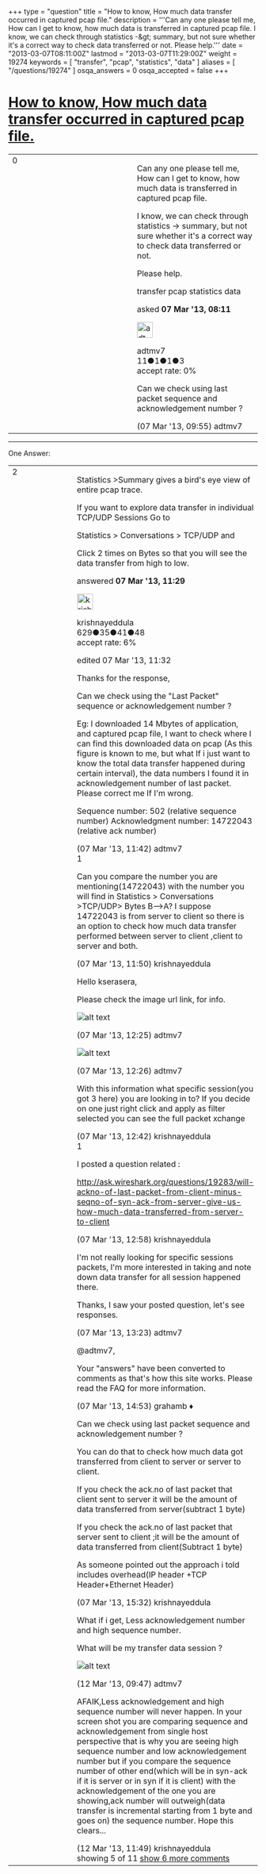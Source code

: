 +++
type = "question"
title = "How to know, How much data transfer occurred in captured pcap file."
description = '''Can any one please tell me, How can I get to know, how much data is transferred in captured pcap file. I know, we can check through statistics -&amp;gt; summary, but not sure whether it&#x27;s a correct way to check data transferred or not. Please help.'''
date = "2013-03-07T08:11:00Z"
lastmod = "2013-03-07T11:29:00Z"
weight = 19274
keywords = [ "transfer", "pcap", "statistics", "data" ]
aliases = [ "/questions/19274" ]
osqa_answers = 0
osqa_accepted = false
+++

<div class="headNormal">

# [How to know, How much data transfer occurred in captured pcap file.](/questions/19274/how-to-know-how-much-data-transfer-occurred-in-captured-pcap-file)

</div>

<div id="main-body">

<div id="askform">

<table id="question-table" style="width:100%;"><colgroup><col style="width: 50%" /><col style="width: 50%" /></colgroup><tbody><tr class="odd"><td style="width: 30px; vertical-align: top"><div class="vote-buttons"><div id="post-19274-score" class="post-score" title="current number of votes">0</div><div id="favorite-count" class="favorite-count"></div></div></td><td><div id="item-right"><div class="question-body"><p>Can any one please tell me, How can I get to know, how much data is transferred in captured pcap file.</p><p>I know, we can check through statistics -&gt; summary, but not sure whether it's a correct way to check data transferred or not.</p><p>Please help.</p></div><div id="question-tags" class="tags-container tags">transfer pcap statistics data</div><div id="question-controls" class="post-controls"></div><div class="post-update-info-container"><div class="post-update-info post-update-info-user"><p>asked <strong>07 Mar '13, 08:11</strong></p><img src="https://secure.gravatar.com/avatar/4b92ea9c20fb00351613b6dd6027ac6a?s=32&amp;d=identicon&amp;r=g" class="gravatar" width="32" height="32" alt="adtmv7&#39;s gravatar image" /><p>adtmv7<br />
<span class="score" title="11 reputation points">11</span><span title="1 badges"><span class="badge1">●</span><span class="badgecount">1</span></span><span title="1 badges"><span class="silver">●</span><span class="badgecount">1</span></span><span title="3 badges"><span class="bronze">●</span><span class="badgecount">3</span></span><br />
<span class="accept_rate" title="Rate of the user&#39;s accepted answers">accept rate:</span> <span title="adtmv7 has no accepted answers">0%</span></p></div></div><div id="comments-container-19274" class="comments-container"><span id="19277"></span><div id="comment-19277" class="comment"><div id="post-19277-score" class="comment-score"></div><div class="comment-text"><p>Can we check using last packet sequence and acknowledgement number ?</p></div><div id="comment-19277-info" class="comment-info"><span class="comment-age">(07 Mar '13, 09:55)</span> adtmv7</div></div></div><div id="comment-tools-19274" class="comment-tools"></div><div class="clear"></div><div id="comment-19274-form-container" class="comment-form-container"></div><div class="clear"></div></div></td></tr></tbody></table>

------------------------------------------------------------------------

<div class="tabBar">

<span id="sort-top"></span>

<div class="headQuestions">

One Answer:

</div>

</div>

<span id="19278"></span>

<div id="answer-container-19278" class="answer">

<table style="width:100%;"><colgroup><col style="width: 50%" /><col style="width: 50%" /></colgroup><tbody><tr class="odd"><td style="width: 30px; vertical-align: top"><div class="vote-buttons"><div id="post-19278-score" class="post-score" title="current number of votes">2</div></div></td><td><div class="item-right"><div class="answer-body"><p>Statistics &gt;Summary gives a bird's eye view of entire pcap trace.</p><p>If you want to explore data transfer in individual TCP/UDP Sessions Go to</p><p>Statistics &gt; Conversations &gt; TCP/UDP and</p><p>Click 2 times on Bytes so that you will see the data transfer from high to low.</p></div><div class="answer-controls post-controls"></div><div class="post-update-info-container"><div class="post-update-info post-update-info-user"><p>answered <strong>07 Mar '13, 11:29</strong></p><img src="https://secure.gravatar.com/avatar/2b038237e64839261fcc88e9fdef2b68?s=32&amp;d=identicon&amp;r=g" class="gravatar" width="32" height="32" alt="krishnayeddula&#39;s gravatar image" /><p>krishnayeddula<br />
<span class="score" title="629 reputation points">629</span><span title="35 badges"><span class="badge1">●</span><span class="badgecount">35</span></span><span title="41 badges"><span class="silver">●</span><span class="badgecount">41</span></span><span title="48 badges"><span class="bronze">●</span><span class="badgecount">48</span></span><br />
<span class="accept_rate" title="Rate of the user&#39;s accepted answers">accept rate:</span> <span title="krishnayeddula has 3 accepted answers">6%</span></p></div><div class="post-update-info post-update-info-edited"><p>edited 07 Mar '13, 11:32</p></div></div><div id="comments-container-19278" class="comments-container"><span id="19279"></span><div id="comment-19279" class="comment"><div id="post-19279-score" class="comment-score"></div><div class="comment-text"><p>Thanks for the response,</p><p>Can we check using the "Last Packet" sequence or acknowledgement number ?</p><p>Eg: I downloaded 14 Mbytes of application, and captured pcap file, I want to check where I can find this downloaded data on pcap (As this figure is known to me, but what If i just want to know the total data transfer happened during certain interval), the data numbers I found it in acknowledgement number of last packet. Please correct me If I'm wrong.</p><p>Sequence number: 502 (relative sequence number) Acknowledgment number: 14722043 (relative ack number)</p></div><div id="comment-19279-info" class="comment-info"><span class="comment-age">(07 Mar '13, 11:42)</span> adtmv7</div></div><span id="19280"></span><div id="comment-19280" class="comment"><div id="post-19280-score" class="comment-score">1</div><div class="comment-text"><p>Can you compare the number you are mentioning(14722043) with the number you will find in Statistics &gt; Conversations &gt;TCP/UDP&gt; Bytes B--&gt;A? I suppose 14722043 is from server to client so there is an option to check how much data transfer performed between server to client ,client to server and both.</p></div><div id="comment-19280-info" class="comment-info"><span class="comment-age">(07 Mar '13, 11:50)</span> krishnayeddula</div></div><span id="19281"></span><div id="comment-19281" class="comment"><div id="post-19281-score" class="comment-score"></div><div class="comment-text"><p>Hello kserasera,</p><p>Please check the image url link, for info.</p><p><img src="http://s17.postimage.org/vwhfsha73/Wireshark.png" alt="alt text" /></p></div><div id="comment-19281-info" class="comment-info"><span class="comment-age">(07 Mar '13, 12:25)</span> adtmv7</div></div><span id="19282"></span><div id="comment-19282" class="comment"><div id="post-19282-score" class="comment-score"></div><div class="comment-text"><p><img src="http://s8.postimage.org/fck7pctzp/Wireshark_2.png" alt="alt text" /></p></div><div id="comment-19282-info" class="comment-info"><span class="comment-age">(07 Mar '13, 12:26)</span> adtmv7</div></div><span id="19284"></span><div id="comment-19284" class="comment not_top_scorer"><div id="post-19284-score" class="comment-score"></div><div class="comment-text"><p>With this information what specific session(you got 3 here) you are looking in to? If you decide on one just right click and apply as filter selected you can see the full packet xchange</p></div><div id="comment-19284-info" class="comment-info"><span class="comment-age">(07 Mar '13, 12:42)</span> krishnayeddula</div></div><span id="19287"></span><div id="comment-19287" class="comment"><div id="post-19287-score" class="comment-score">1</div><div class="comment-text"><p>I posted a question related :</p><p><a href="http://ask.wireshark.org/questions/19283/will-ackno-of-last-packet-from-client-minus-seqno-of-syn-ack-from-server-give-us-how-much-data-transferred-from-server-to-client">http://ask.wireshark.org/questions/19283/will-ackno-of-last-packet-from-client-minus-seqno-of-syn-ack-from-server-give-us-how-much-data-transferred-from-server-to-client</a></p></div><div id="comment-19287-info" class="comment-info"><span class="comment-age">(07 Mar '13, 12:58)</span> krishnayeddula</div></div><span id="19289"></span><div id="comment-19289" class="comment not_top_scorer"><div id="post-19289-score" class="comment-score"></div><div class="comment-text"><p>I'm not really looking for specific sessions packets, I'm more interested in taking and note down data transfer for all session happened there.</p><p>Thanks, I saw your posted question, let's see responses.</p></div><div id="comment-19289-info" class="comment-info"><span class="comment-age">(07 Mar '13, 13:23)</span> adtmv7</div></div><span id="19293"></span><div id="comment-19293" class="comment not_top_scorer"><div id="post-19293-score" class="comment-score"></div><div class="comment-text"><p>@adtmv7,</p><p>Your "answers" have been converted to comments as that's how this site works. Please read the FAQ for more information.</p></div><div id="comment-19293-info" class="comment-info"><span class="comment-age">(07 Mar '13, 14:53)</span> grahamb ♦</div></div><span id="19294"></span><div id="comment-19294" class="comment not_top_scorer"><div id="post-19294-score" class="comment-score"></div><div class="comment-text"><p>Can we check using last packet sequence and acknowledgement number ?</p><p>You can do that to check how much data got transferred from client to server or server to client.</p><p>If you check the ack.no of last packet that client sent to server it will be the amount of data transferred from server(subtract 1 byte)</p><p>If you check the ack.no of last packet that server sent to client ;it will be the amount of data transferred from client(Subtract 1 byte)</p><p>As someone pointed out the approach i told includes overhead(IP header +TCP Header+Ethernet Header)</p></div><div id="comment-19294-info" class="comment-info"><span class="comment-age">(07 Mar '13, 15:32)</span> krishnayeddula</div></div><span id="19393"></span><div id="comment-19393" class="comment not_top_scorer"><div id="post-19393-score" class="comment-score"></div><div class="comment-text"><p>What if i get, Less acknowledgement number and high sequence number.</p><p>What will be my transfer data session ?</p><p><img src="http://s9.postimage.org/wvq8epab3/1111.jpg" alt="alt text" /></p></div><div id="comment-19393-info" class="comment-info"><span class="comment-age">(12 Mar '13, 09:47)</span> adtmv7</div></div><span id="19400"></span><div id="comment-19400" class="comment not_top_scorer"><div id="post-19400-score" class="comment-score"></div><div class="comment-text"><p>AFAIK,Less acknowledgement and high sequence number will never happen. In your screen shot you are comparing sequence and acknowledgement from single host perspective that is why you are seeing high sequence number and low acknowledgement number but if you compare the sequence number of other end(which will be in syn-ack if it is server or in syn if it is client) with the acknowledgement of the one you are showing,ack number will outweigh(data transfer is incremental starting from 1 byte and goes on) the sequence number. Hope this clears...</p></div><div id="comment-19400-info" class="comment-info"><span class="comment-age">(12 Mar '13, 11:49)</span> krishnayeddula</div></div></div><div id="comment-tools-19278" class="comment-tools"><span class="comments-showing"> showing 5 of 11 </span> <a href="#" class="show-all-comments-link">show 6 more comments</a></div><div class="clear"></div><div id="comment-19278-form-container" class="comment-form-container"></div><div class="clear"></div></div></td></tr></tbody></table>

</div>

<div class="paginator-container-left">

</div>

</div>

</div>

